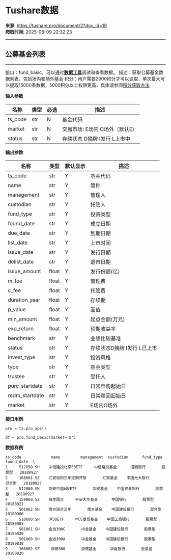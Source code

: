 # Tushare数据

**来源**: https://tushare.pro/document/2?doc_id=19  
**爬取时间**: 2025-08-09 22:32:23

---

## 公募基金列表

---

接口：fund\_basic，可以通过[**数据工具**](https://tushare.pro/webclient/)调试和查看数据。
描述：获取公募基金数据列表，包括场内和场外基金
积分：用户需要2000积分才可以调取，单次最大可以提取15000条数据，5000积分以上权限更高，具体请参阅[积分获取办法](https://tushare.pro/document/1?doc_id=13)

**输入参数**

| 名称 | 类型 | 必选 | 描述 |
| --- | --- | --- | --- |
| ts\_code | str | N | 基金代码 |
| market | str | N | 交易市场: E场内 O场外（默认E） |
| status | str | N | 存续状态 D摘牌 I发行 L上市中 |

**输出参数**

| 名称 | 类型 | 默认显示 | 描述 |
| --- | --- | --- | --- |
| ts\_code | str | Y | 基金代码 |
| name | str | Y | 简称 |
| management | str | Y | 管理人 |
| custodian | str | Y | 托管人 |
| fund\_type | str | Y | 投资类型 |
| found\_date | str | Y | 成立日期 |
| due\_date | str | Y | 到期日期 |
| list\_date | str | Y | 上市时间 |
| issue\_date | str | Y | 发行日期 |
| delist\_date | str | Y | 退市日期 |
| issue\_amount | float | Y | 发行份额(亿) |
| m\_fee | float | Y | 管理费 |
| c\_fee | float | Y | 托管费 |
| duration\_year | float | Y | 存续期 |
| p\_value | float | Y | 面值 |
| min\_amount | float | Y | 起点金额(万元) |
| exp\_return | float | Y | 预期收益率 |
| benchmark | str | Y | 业绩比较基准 |
| status | str | Y | 存续状态D摘牌 I发行 L已上市 |
| invest\_type | str | Y | 投资风格 |
| type | str | Y | 基金类型 |
| trustee | str | Y | 受托人 |
| purc\_startdate | str | Y | 日常申购起始日 |
| redm\_startdate | str | Y | 日常赎回起始日 |
| market | str | Y | E场内O场外 |

**接口用例**

```
pro = ts.pro_api()

df = pro.fund_basic(market='E')
```

**数据样例**

```
ts_code             name         management  custodian      fund_type found_date  \
1     512850.SH    中信建投北京50ETF     中信建投基金      招商银行       股票型   20180927
2     168601.SZ    汇安裕阳三年定期开放       汇安基金    中国光大银行       混合型   20180927
3     512860.SH    华安中国A股ETF       华安基金    中国农业银行       股票型   20180927
4     159960.SZ    恒生国企     平安大华基金      中国银行       股票型   20180921
5     501062.SH    南方瑞合三年       南方基金    中国建设银行       混合型   20180906
6     510600.SH    沪50ETF     申万菱信基金    中国工商银行       股票型   20180903
7     501061.SH    金选300C       中金基金    中国建设银行       股票型   20180830
8     501060.SH    金选300A       中金基金    中国建设银行       股票型   20180830
9     166802.SZ     浙商300       浙商基金      华夏银行       股票型   20180820
```
